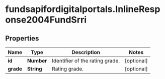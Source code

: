 # fundsapifordigitalportals.InlineResponse2004FundSrri

## Properties

Name | Type | Description | Notes
------------ | ------------- | ------------- | -------------
**id** | **Number** | Identifier of the rating grade. | [optional] 
**grade** | **String** | Rating grade. | [optional] 


